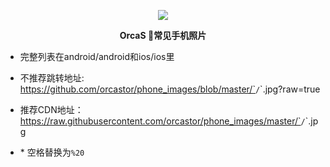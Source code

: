 <p align="center">
  <a href="https://orcastor.github.io/doc/">
    <img src="https://orcastor.github.io/doc/logo.svg">
  </a>
</p>

<p align="center"><strong>OrcaS 📱常见手机照片</strong></p>

- 完整列表在android/android和ios/ios里

- 不推荐跳转地址: https://github.com/orcastor/phone_images/blob/master/`<platform>`/`<name>`.jpg?raw=true
- 推荐CDN地址：https://raw.githubusercontent.com/orcastor/phone_images/master/`<platform>`/`<name>`.jpg
- \* 空格替换为`%20`